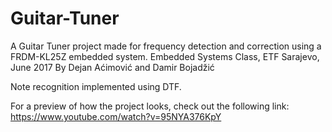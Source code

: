 # Guitar-Tuner

A Guitar Tuner project made for frequency detection and correction using a FRDM-KL25Z embedded system. 
Embedded Systems Class, ETF Sarajevo, June 2017 By Dejan Aćimović and Damir Bojadžić

Note recognition implemented using DTF.

For a preview of how the project looks, check out the following link:
https://www.youtube.com/watch?v=95NYA376KpY
